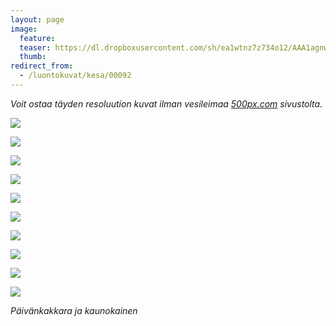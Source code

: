 ```yaml
---
layout: page
image:
  feature:
  teaser: https://dl.dropboxusercontent.com/sh/ea1wtnz7z734o12/AAA1agnwAeI-x8yR1odVgGE0a/luontokuvat/kes%C3%A4/5/DS23571-245px.jpg
  thumb:
redirect_from:
  - /luontokuvat/kesa/00092
---
```


*Voit ostaa täyden resoluution kuvat ilman vesileimaa [500px.com](https://500px.com/minimuutticom/galleries/daisies) sivustolta.*

[![](https://dl.dropboxusercontent.com/sh/ea1wtnz7z734o12/AAAVRX2ajFUYKKpG1bStHecUa/luontokuvat/kes%C3%A4/9/DS34029-800px.jpg)](https://dl.dropboxusercontent.com/sh/ea1wtnz7z734o12/AAChWZyh3R3L_wxYiqkpTU1qa/luontokuvat/kes%C3%A4/9/DS34029.jpg)

[![](https://dl.dropboxusercontent.com/sh/ea1wtnz7z734o12/AACBfLw6oRfG2cXj0YHoffNua/luontokuvat/kes%C3%A4/5/DS23571-800px.jpg)](https://dl.dropboxusercontent.com/sh/ea1wtnz7z734o12/AACwuP9ZSoUAgpr6mYHem2_7a/luontokuvat/kes%C3%A4/5/DS23571.jpg)

[![](https://dl.dropboxusercontent.com/sh/ea1wtnz7z734o12/AADutuM1ZsLuDU1AikuP0IF8a/luontokuvat/kes%C3%A4/5/DS23579-800px.jpg)](https://dl.dropboxusercontent.com/sh/ea1wtnz7z734o12/AADGhcvAKzdhJvcLCUxdhNfCa/luontokuvat/kes%C3%A4/5/DS23579.jpg)

[![](https://dl.dropboxusercontent.com/sh/ea1wtnz7z734o12/AAB9nRBWbbB1OA_X9z_qXLTPa/luontokuvat/kes%C3%A4/6/DS27228-800px.jpg)](https://dl.dropboxusercontent.com/sh/ea1wtnz7z734o12/AADLq7SeB1SmCj8cNiXgjhuia/luontokuvat/kes%C3%A4/6/DS27228.jpg)

[![](https://dl.dropboxusercontent.com/sh/ea1wtnz7z734o12/AADEcBzmvx_GhmkbYWnL2xGNa/luontokuvat/kes%C3%A4/8/DS33810-800px.jpg)](https://dl.dropboxusercontent.com/sh/ea1wtnz7z734o12/AAC9k6QxTAm5o3wM3gOcvXSXa/luontokuvat/kes%C3%A4/8/DS33810.jpg)

[![](https://dl.dropboxusercontent.com/sh/ea1wtnz7z734o12/AADYzwB6ezycH2-vu1B1kWqua/luontokuvat/kes%C3%A4/8/DS33814-800px.jpg)](https://dl.dropboxusercontent.com/sh/ea1wtnz7z734o12/AACKESrfrDypWkITsOu0ia7Sa/luontokuvat/kes%C3%A4/8/DS33814.jpg)

[![](https://dl.dropboxusercontent.com/sh/ea1wtnz7z734o12/AABKAdqIV579gv0FVB_C1Z71a/luontokuvat/kes%C3%A4/8/DS33835-800px.jpg)](https://dl.dropboxusercontent.com/sh/ea1wtnz7z734o12/AACr5tVPW4KAdoZo1GNK9EYza/luontokuvat/kes%C3%A4/8/DS33835.jpg)

[![](https://dl.dropboxusercontent.com/sh/ea1wtnz7z734o12/AAArhHC_1kuLMj9GUd_5sLV8a/luontokuvat/kes%C3%A4/8/DS33751-800px.jpg)](https://dl.dropboxusercontent.com/sh/ea1wtnz7z734o12/AAAsHAJCrrDhCGbyeeKycSW-a/luontokuvat/kes%C3%A4/8/DS33751.jpg)

[![](https://dl.dropboxusercontent.com/sh/ea1wtnz7z734o12/AACSFd-wsaoI7MQNsSM1nhsSa/luontokuvat/kes%C3%A4/8/DS33784-800px.jpg)](https://dl.dropboxusercontent.com/sh/ea1wtnz7z734o12/AAAU84nFOGX3YndSeaKyOMDza/luontokuvat/kes%C3%A4/8/DS33784.jpg)

[![](https://dl.dropboxusercontent.com/sh/ea1wtnz7z734o12/AABu8VV_KR4v196wtyIrFJqea/luontokuvat/kes%C3%A4/5/DS23699-800px.jpg)](https://dl.dropboxusercontent.com/sh/ea1wtnz7z734o12/AAAllxC-aKSs3ktvuJ_LzqoHa/luontokuvat/kes%C3%A4/5/DS23699.jpg)

*Päivänkakkara ja kaunokainen*